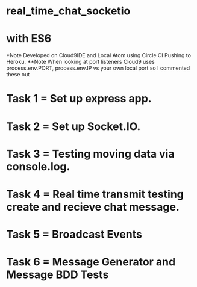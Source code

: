 # real_time_chat_socketio 
# with ES6
*Note Developed on Cloud9IDE and Local Atom using Circle CI Pushing to Heroku.
**Note When looking at port listeners Cloud9 uses process.env.PORT, process.env.IP vs your own local port so I commented these out

# Task 1 = Set up express app.
# Task 2 = Set up Socket.IO.
# Task 3 = Testing moving data via console.log.
# Task 4 = Real time transmit testing create and recieve chat message.
# Task 5 = Broadcast Events
# Task 6 = Message Generator and Message BDD Tests